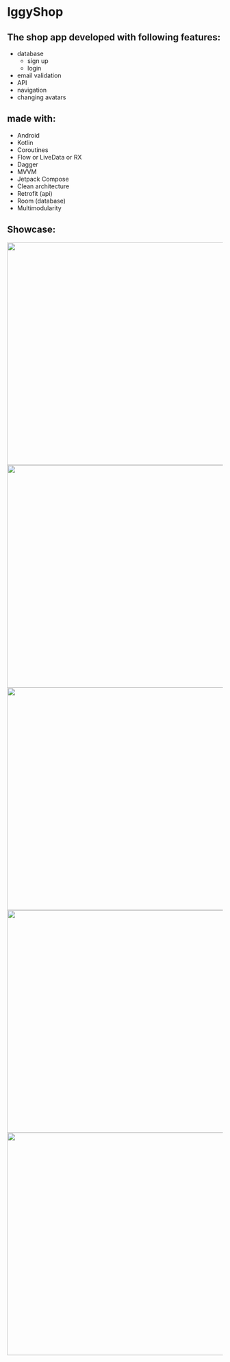 # IggyShop
## The shop app developed with following features:
- database
  - sign up
  - login
- email validation
- API
- navigation
- changing avatars

## made with:
- Android
- Kotlin
- Coroutines
- Flow or LiveData or RX
- Dagger
- MVVM
- Jetpack Compose
- Clean architecture
- Retrofit (api)
- Room (database)
- Multimodularity

## Showcase:  

<div style= "text-align: left;"><img src="https://user-images.githubusercontent.com/63263301/224849756-4e8ebf3d-cc27-4dff-9a32-24bee6392ddc.png" height="520"/></div> 
<div style= "text-align: left;"><img src="https://user-images.githubusercontent.com/63263301/224849903-711a2561-102d-4a05-9749-3df2db07ea83.png" height="520"/></div> 
<div style= "text-align: left;"><img src="https://user-images.githubusercontent.com/63263301/224849833-3e4f47fe-071b-4ee9-af6d-0cd2f307a0cc.png" height="520"/></div> 
<div style= "text-align: left;"><img src="https://user-images.githubusercontent.com/63263301/224849857-8d6c19f0-7463-4fc0-a372-9e1a97996f61.png" height="520"/></div> 
<div style= "text-align: left;"><img src="https://user-images.githubusercontent.com/63263301/224850019-c9667681-606d-47c6-871f-5bae8b4ebf5b.png" height="520"/></div> 
